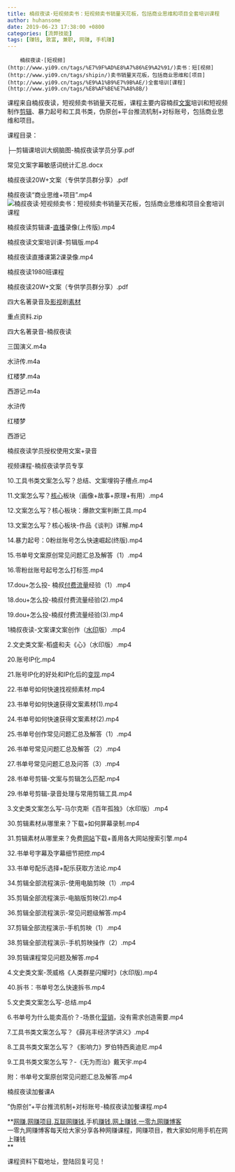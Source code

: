 ```yaml
---
title: 楠叔夜读·短视频卖书：短视频卖书销量天花板，包括商业思维和项目全套培训课程
author: huhansome
date: 2019-06-23 17:38:00 +0800
categories: [流弊技能]
tags: [赚钱, 致富, 兼职, 网赚, 手机赚]
---
```



        楠叔夜读·[短视频](http://www.yi09.cn/tags/%E7%9F%AD%E8%A7%86%E9%A2%91/)卖书：短[视频](http://www.yi09.cn/tags/shipin/)卖书销量天花板，包括商业思维和[项目](http://www.yi09.cn/tags/%E9%A1%B9%E7%9B%AE/)全套培训[课程](http://www.yi09.cn/tags/%E8%AF%BE%E7%A8%8B/)

课程来自楠叔夜读，短视频卖书销量天花板，课程主要内容楠叔[文案](http://www.yi09.cn/tags/%E6%96%87%E6%A1%88/)培训和短视频制作[剪辑](http://www.yi09.cn/tags/%E5%89%AA%E8%BE%91/)、暴力起号和工具书类，伪原创+平台推流机制+对标账号，包括商业思维和项目。

课程目录：

├─剪辑课培训大纲脑图-楠叔夜读学员分享.pdf

常见文案字幕敏感词统计汇总.docx

楠叔夜读20W+文案（专供学员群分享）.pdf

楠叔夜读“商业思维+项目”.mp4![楠叔夜读·短视频卖书：短视频卖书销量天花板，包括商业思维和项目全套培训课程
](http://www.yi09.cn/zb_users/upload/2021/11/20211107204723163628924346410.jpeg)

楠叔夜读剪辑课-[直播](http://www.yi09.cn/tags/%E7%9B%B4%E6%92%AD/)录像(上传版).mp4

楠叔夜读文案培训课-剪辑版.mp4

楠叔夜读直播课第2课录像.mp4

楠叔夜读1980班课程

楠叔夜读20W+文案（专供学员群分享）.pdf

四大名著录音及[影视](http://www.yi09.cn/tags/%E5%BD%B1%E8%A7%86/)剧[素材](http://www.yi09.cn/tags/%E7%B4%A0%E6%9D%90/)

重点资料.zip

四大名著录音-楠叔夜读

三国演义.m4a

水浒传.m4a

红楼梦.m4a

西游记.m4a

水浒传

红楼梦

西游记

楠叔夜读学员授权使用文案+录音

视频课程-楠叔夜读学员专享

10.工具书类文案怎么写？总结、文案埋钩子槽点.mp4

11.文案怎么写？[核心](http://www.yi09.cn/tags/hexin/)板块（画像+故事+原理+有用）.mp4

12.文案怎么写？核心板块：爆款文案判断工具.mp4

13.文案怎么写？核心板块-作品《谈判》详解.mp4

14.暴力起号：0粉丝账号怎么快速崛起(终版).mp4

15.书单号文案原创常见问题汇总及解答（1）.mp4

16.零粉丝账号起号怎么打标签.mp4

17.dou+怎么投-
楠叔[付费](http://www.yi09.cn/tags/fufei/)[流量](http://www.yi09.cn/tags/%E6%B5%81%E9%87%8F/)经验（1）.mp4

18.dou+怎么投-楠叔付费流量经验(2).mp4

19.dou+怎么投-楠叔付费流量经验(3).mp4

1楠叔夜读-文案课文案创作（[水印](http://www.yi09.cn/tags/shuiyin/)版）.mp4

2.文史类文案-稻盛和夫《心》（水印版）.mp4

20.账号IP化.mp4

21.账号IP化的好处和IP化后的[变现](http://www.yi09.cn/tags/%E5%8F%98%E7%8E%B0/).mp4

22.书单号如何快速找视频素材.mp4

23.书单号如何快速获得文案素材(1).mp4

24.书单号如何快速获得文案素材(2).mp4

25.书单号创作常见问题汇总及解答（1）.mp4

26.书单号常见问题汇总及解答（2）.mp4

27.书单号常见问题汇总及问答（3）.mp4

28.书单号剪辑-文案与剪辑怎么匹配.mp4

29.书单号剪辑-录音处理与常用剪辑工具.mp4

3.文史类文案怎么写-马尔克斯《百年孤独》（水印版）.mp4

30.剪辑素材从哪里来？下载+如何屏幕录制.mp4

31.剪辑素材从哪里来？免费[网站](http://www.yi09.cn/tags/%E7%BD%91%E7%AB%99/)下载+善用各大网站搜索引擎.mp4

32.书单号字幕及字幕细节把控.mp4

33.书单号配乐选择+配乐获取方法论.mp4

34.剪辑全部流程演示-使用电脑剪映（1）.mp4

35.剪辑全部流程演示-电脑版剪映(2).mp4

36.剪辑全部流程演示-常见问题级解答.mp4

37.剪辑全部流程演示-手机剪映（1）.mp4

38.剪辑全部流程演示-手机剪映操作（2）.mp4

39.剪辑课程常见问题及解答.mp4

4.文史类文案-茨威格《人类群星闪耀时》(水印版).mp4

40.拆书：书单号怎么快速拆书.mp4

5.文史类文案怎么写-总结.mp4

6.书单号为什么能卖高价？-场景化[营销](http://www.yi09.cn/tags/%E8%90%A5%E9%94%80/)，没有需求创造需要.mp4

7.工具书类文案怎么写？《薛兆丰经济学讲义》.mp4

8.工具书类文案怎么写？《影响力》罗伯特西奥迪尼.mp4

9.工具书类文案怎么写？-《无为而治》戴天宇.mp4

附：书单号文案原创常见问题汇总及解答.mp4

楠叔夜读加餐课A

”伪原创“+平台推流机制+对标账号-楠叔夜读加餐课程.mp4

  

**[网赚](http://www.yi09.cn/tags/%E7%BD%91%E8%B5%9A/),[网赚项目](http://www.yi09.cn/tags/%E7%BD%91%E8%B5%9A%E9%A1%B9%E7%9B%AE/),[互联网赚钱](http://www.yi09.cn/tags/%E4%BA%92%E8%81%94%E7%BD%91%E8%B5%9A%E9%92%B1/),手机[赚钱](http://www.yi09.cn/tags/%E8%B5%9A%E9%92%B1/),[网上赚钱](http://www.yi09.cn/tags/%E7%BD%91%E4%B8%8A%E8%B5%9A%E9%92%B1/),[一零九网赚博客](http://www.yi09.cn/tags/%E4%B8%80%E9%9B%B6%E4%B9%9D%E7%BD%91%E8%B5%9A%E5%8D%9A%E5%AE%A2/)  
一零九网赚博客每天给大家分享各种网赚课程，网赚项目，教大家如何用手机在网上赚钱  
**  
  
  

课程资料下载地址，登陆回复可见！

